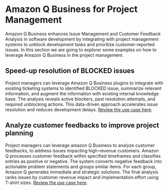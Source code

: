 # Amazon Q Business for Project Management

Amazon Q Business enhances Issue Management and Customer Feedback Analysis in software development by integrating with project management systems to unblock development tasks and prioritize customer-reported issues. In this section we are going to explorer some examples on how to leverage Amazon Q Business in the project management.

## Speed-up resolution of BLOCKED issues
Project managers can leverage Amazon Q Business plugins to integrate with existing ticketing systems to identified BLOCKED issue, summarize relevant information, and augment the information with existing internal knowledge base. The analysis reveals active blockers, past resolution attempts, and required unblocking actions. This data-driven approach accelerates issue resolution and reduces development delays.
[Review the use case here](./plan-issue-resolution-jira-confluence/README.md).

## Analyze customer feedbacks to improve project planning
Project managers can leverage amazon Q Business to analyze customer feedbacks, to address issues impacting high-revenue customers. Amazon Q processes customer feedback within specified timeframes and classifies entries as positive or negative. The system converts negative feedback into actionable problem statements and groups similar items. For each group, Amazon Q generates immediate and strategic solutions. The final analysis ranks issues by customer revenue impact and implementation effort using T-shirt sizes.
[Review the use case here](./plan-customer-feedback-analysis-confluence/README.md).
